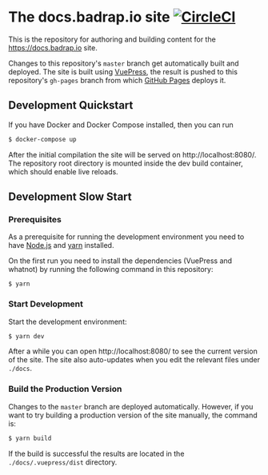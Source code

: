 # The docs.badrap.io site [![CircleCI](https://circleci.com/gh/badrap/docs.svg?style=shield&circle-token=13fe463461063525c5dfe21dad81a830fcd50259)](https://circleci.com/gh/badrap/docs)

This is the repository for authoring and building content for the https://docs.badrap.io site.

Changes to this repository's `master` branch get automatically built and deployed. The site is built using [VuePress](https://vuepress.vuejs.org/), the result is pushed to this repository's `gh-pages` branch from which [GitHub Pages](https://pages.github.com/) deploys it.

## Development Quickstart

If you have Docker and Docker Compose installed, then you can run

```sh
$ docker-compose up
```

After the initial compilation the site will be served on http://localhost:8080/. The repository root directory is mounted inside the dev build container, which should enable live reloads.

## Development Slow Start

### Prerequisites

As a prerequisite for running the development environment you need to have [Node.js](https://nodejs.org) and [yarn](https://yarnpkg.com) installed.

On the first run you need to install the dependencies (VuePress and whatnot) by running the following command in this repository:

```
$ yarn
```

### Start Development

Start the development environment:

```sh
$ yarn dev
```

After a while you can open http://localhost:8080/ to see the current version of the site. The site also auto-updates when you edit the relevant files under `./docs`.

### Build the Production Version

Changes to the `master` branch are deployed automatically. However, if you want to try building a production version of the site manually, the command is:

```sh
$ yarn build
```

If the build is successful the results are located in the `./docs/.vuepress/dist` directory.
